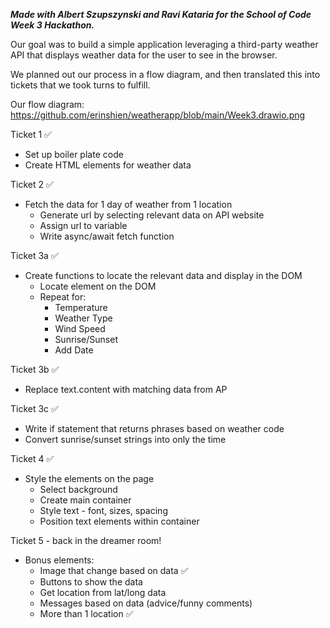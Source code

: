 ***Made with Albert Szupszynski and Ravi Kataria for the School of Code Week 3 Hackathon.***

Our goal was to build a simple application leveraging a third-party weather API that displays weather data for the user to see in the browser.

We planned out our process in a flow diagram, and then translated this into tickets that we took turns to fulfill.

Our flow diagram: https://github.com/erinshien/weatherapp/blob/main/Week3.drawio.png

Ticket 1 ✅
- Set up boiler plate code
- Create HTML elements for weather data

Ticket 2 ✅
- Fetch the data for 1 day of weather from 1 location
    - Generate url by selecting relevant data on API website
    - Assign url to variable
    - Write async/await fetch function

Ticket 3a ✅
- Create functions to locate the relevant data and display in the DOM
    - Locate element on the DOM
    - Repeat for:
       - Temperature
       - Weather Type
       - Wind Speed
       - Sunrise/Sunset
       - Add Date

Ticket 3b ✅
- Replace text.content with matching data from AP

Ticket 3c ✅
- Write if statement that returns phrases based on weather code
- Convert sunrise/sunset strings into only the time

Ticket 4 ✅
- Style the elements on the page
    - Select background
    - Create main container
    - Style text - font, sizes, spacing
    - Position text elements within container

Ticket 5 - back in the dreamer room!
- Bonus elements:
    - Image that change based on data ✅
    - Buttons to show the data
    - Get location from lat/long data
    - Messages based on data (advice/funny comments)
    - More than 1 location ✅

